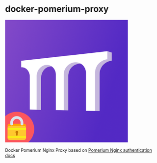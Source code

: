 # docker-pomerium-proxy

![Pomerium Nginx Proxy](./images/pomerium-proxy.png)

Docker Pomerium Nginx Proxy based on [Pomerium Nginx authentication docs](https://www.pomerium.com/guides/nginx.html)
